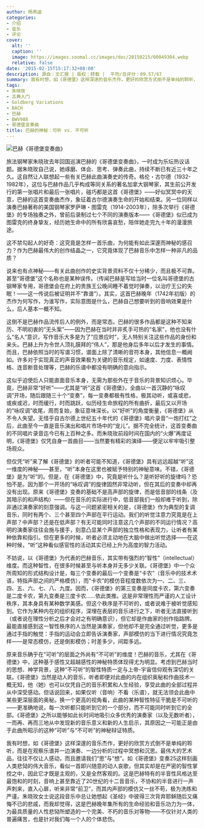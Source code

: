 ```yaml
---
author: 杨燕迪
categories:
- 介绍
- 音乐
- 评论
cover:
  alt: ''
  caption: ''
  image: https://images.soomal.cc/images/doc/20150215/00049304.webp
  relative: false
date: '2015-02-15T15:17:32+08:00'
description: 源自：文汇报 | 版权：转载 |  平均/总评分：09.57/67
summary: 我有时想，如《哥德堡》这样深邃的音乐杰作，更好的欣赏方式倒不是单纯的聆听，而是在观察乐谱并一边演奏、一边分析的过程中冥想和沉思。最伟大的艺术品，往往不仅让人感动，而且邀请我们“思”与“想”。如《哥德堡》变奏25这样刻画人类悲恸的伟大音乐，看似一首即兴随意的动人哀歌，但其实却是……
tags:
- 朱晓玫
- 古典入门
- Goldberg Variations
- BACH
- 巴赫
- BWV988
- 哥德堡变奏曲
title: 巴赫的神秘：可听 vs. 不可听
---
```


![巴赫《哥德堡变奏曲》](https://images.soomal.cc/images/doc/20150215/00049304.webp)





旅法钢琴家朱晓玫去年回国巡演巴赫的《哥德堡变奏曲》，一时成为乐坛热议话题。据朱晓玫自己说，她琢磨、体会、思考、弹奏此曲，持续不断已有近三十年之久。这自然让人联想起一些有关巴赫此曲演奏史的传奇。格伦・古尔德（1932-1982年），这位与巴赫作品几乎构成等同关系的著名加拿大钢琴家，其生前公开发行的第一张唱片和最后一张唱片，碰巧都是这首《哥德堡》――好似冥冥中的天意，巴赫的这首变奏曲杰作，象征着古尔德演奏生命的开始和结束。另一位同样以演奏巴赫著称的美国钢琴家罗萨琳・图雷克（1914-2003年），除多次举行《哥德堡》的专场独奏之外，曾前后录制过七个不同的演奏版本――《哥德堡》似已成为图雷克的终身挚友，经历她生命中的所有欣喜哀愁，陪伴她走完九十年的漫漫旅途。

这不禁勾起人的好奇：这究竟是怎样一首乐曲，为何能有如此深邃而神秘的感召力？作为巴赫最伟大的创作结晶之一，它究竟体现了巴赫音乐中怎样一种非凡的品质？

说来也有点神秘――有关此曲创作的史实背景资料不仅十分稀少，而且极不可靠。甚至“哥德堡”这个名称也是某种误传。（传闻巴赫是写给当时一位名叫哥德堡的古钢琴家专用，哥德堡会在府上的贵族王公晚间睡不着觉时弹奏，以治疗王公的失眠！――这一传说后被证明并不“靠谱”）。其实，这首巴赫晚年（1742年初版）的杰作为何写作，为谁写作，实际意图是什么，巴赫自己想要听到的音响效果是什么，后人基本一概不知。

这倒不是巴赫作品流传后人的例外，而是常态。巴赫的很多作品都是这种不知来历、不明初衷的“无头案”――因为巴赫在当时并非炙手可热的“名家”，他也没有什么“名人”意识，写作音乐大多是为了“应景应时”，无人特别关注这些作品的身份和来头。巴赫上升为令世人顶礼膜拜的“伟人”，那是他身后多年以后才发生的事情。而且，巴赫依照当时的写谱习惯，谱面上除了清晰的音符本身，其他信息一概阙如。许多对于实现真正的声音效果极为关键的音乐规定，如速度、力度、表情性格、连音断音处理等，巴赫的乐谱中都没有明确的意向指示。

这似乎迫使后人只能直面音乐本身，无需为那些外在于音乐的背景知识烦心。毕竟，巴赫非常“好听”――尤其是“听”这首《哥德堡》，全曲以一首沉静的“咏叹调”开场，随后跟随三十个“变奏”，每一变奏都极有性格，极其动听，或喜或悲，或疾或迟，时而缓行，时而跳跃，似历经生命旅程的所有曲折，最后又以开场的“咏叹调”收尾，周而复始，象征意味深长。以“好听”的角度衡量，《哥德堡》从不令人失望。无怪乎自古尔德上世纪五十年代的《哥德堡》唱片录音“一炮打红”之后，此曲至今一直是音乐演出和唱片市场中的“宠儿”。据不完全统计，这首变奏曲的不同唱片录音迄今已有上百种之多。而朱晓玫前段时间在国内的“火爆”再度证明，《哥德堡》仅凭自身一首曲目――当然要有精彩的演绎――便足以牢牢吸引整场观众。

但仅凭“听”来了解《哥德堡》的听者可能不知道，《哥德堡》具有远远超越“听”这一维度的神秘――甚至，“听”本身在这里也被赋予特别的神秘意味。不错，《哥德堡》是为“听”的。但是，在《哥德堡》中，究竟是听什么？是听好听的旋律吗？恐怕不是。因为那个一开场的“咏叹调”的旋律固然非常动听，但在其后的变奏中却再没有出现。原来《哥德堡》变奏的基础不是高声部的旋律，而是低音部的线条（及其暗示的和声结构）――但在音乐的实际进行中，低音部我们一般却难于听到，除非通过演奏家的刻意强调。与这一问题紧密相关的是，《哥德堡》作为典型的复调音乐，同时有两个、三个甚至四个声部在平行运动。我们的听觉注意力究竟是在上声部？中声部？还是在低声部？有无可能同时注意这几个声部的不同运行情况？高明的演奏家往往会施与援手，刻意凸显某个声部的独立性格和表现力，让听者有某种依靠和指引。但在更多的时候，听者必须主动地在大脑中做出听觉选择――在这种时候，“听”这种看似感官性的活动其实已经上升为高度的智力活动。

不妨说，以《哥德堡》为代表的巴赫音乐，其实带有强烈的“智性”（intellectual）维度。而这种智性，在很多时候甚至与听本身并无多少关联。《哥德堡》中一个众所周知的形式结构设计是，每三个变奏的最后一个变奏是“卡农”（音乐中的技术术语，特指声部之间的严格模仿），而“卡农”的模仿音程度数依次为一、二、三、四、五、六、七、八、九度。因而，《哥德堡》的第三变奏是同度卡农，第六变奏是二度卡农，第九变奏是三度卡农……依此类推。这是非常理性而严谨的人工设计秩序，其本身具有某种数学美感。但这个秩序是不可听的，或者说难于被听觉感知到。它作为某种内在的组织程序，深埋在表层的音乐进行之下，听者无法直接听到（或者说在理性分析之后才会对之有明确意识），但它却是作曲家的创作指路牌。最能直接感到这一智性秩序的人当然是演奏家，但他却不是完全通过听觉，更多是通过手指的触觉：手指的运动会立即告诉演奏家，声部模仿的当下进行情况究竟怎样――是常态模仿，还是倒影模仿；时差多少，间距多远。

原来音乐确乎在“可听”的层面之外尚有“不可听”的维度！巴赫的音乐，尤其在《哥德堡》中，这种基于感性又超越感性的神秘特质体现得尤为明显。考虑到巴赫当时的思想、神学背景，这种“不可听”的智性特质一定与上帝-宇宙信仰观有深切的关联。《哥德堡》当然是动人的音乐，听者即便对此曲的内在组织奥秘和作曲技术一概无知，他（她）也可以仅凭自己的音乐积累和人生经验，享受此曲的全部过程并从中深受感动。但话说回来，如果仅听（音响）不看（乐谱），就无法领会此曲中某些更深层面的奥秘。换一个更高的视角看，此曲的某种智性特征干脆是不可听的――更准确地说，每一次听都只能听到它的一个部分，而不可能同时听到它的全部。《哥德堡》之所以能够如此长时间地吸引众多优秀的演奏家（以及无数听者），一而再、再而三地从中发现新的音乐意义和新的人生启示，其原因之一可能正是由于此曲所昭示的这种“可听”与“不可听”的神秘辩证特质。

我有时想，如《哥德堡》这样深邃的音乐杰作，更好的欣赏方式倒不是单纯的聆听，而是在观察乐谱并一边演奏、一边分析的过程中冥想和沉思。最伟大的艺术品，往往不仅让人感动，而且邀请我们“思”与“想”。如《哥德堡》变奏25这样刻画人类悲恸的伟大音乐，看似一首即兴随意的动人哀歌，但其实却是在严密的智性掌控之中，因此它才既是主观的，又是全然客观的。这是巴赫特有的半音性风格达至最饱和的时刻，音响上甚至靠近了20世纪的十二音音乐，不协和的半音进行一声声刺来，直入心扉，听来非常“前卫”，而其内声部的模仿又一丝不苟，极为洗练和严谨。朱晓玫女士说这段音乐中总让她想起《圣经》中彼得三次背弃耶稣随后又痛悔不已的悲戚，而我却觉得，这是巴赫晚年集所有的生命经验和音乐功力为一体，为最具质量的人性悲恸所塑造的一个完美、不朽的音乐对等物――不仅针对人类的普遍痛苦，也是针对我们每一个人的个体悲伤。